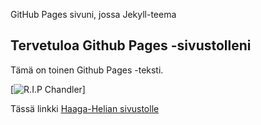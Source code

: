 GitHub Pages sivuni, jossa Jekyll-teema
## Tervetuloa Github Pages -sivustolleni
Tämä on toinen Github Pages -teksti.

[![R.I.P Chandler](/https://media2.giphy.com/media/hRCFBt3ta0DJeGto2R/giphy.gif?cid=ecf05e47u460s2t1xdckdhr345f3wc1r51zjwu4kko0wp692&ep=v1_gifs_gifId&rid=giphy.gif&ct=g)]

Tässä linkki [Haaga-Helian sivustolle](https://www.haaga-helia.fi/fi)
